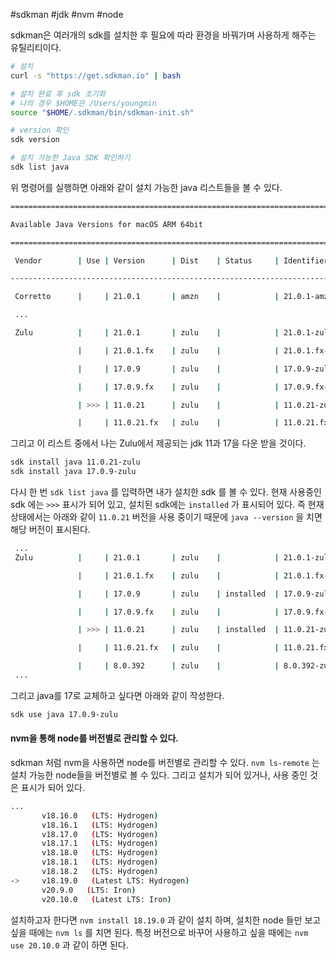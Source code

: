 #sdkman #jdk #nvm #node 

sdkman은 여러개의 sdk를 설치한 후 필요에 따라 환경을 바꿔가며 사용하게 해주는 유틸리티이다.

```sh
# 설치
curl -s "https://get.sdkman.io" | bash

# 설치 완료 후 sdk 초기화
# 나의 경우 $HOME은 /Users/youngmin
source "$HOME/.sdkman/bin/sdkman-init.sh"

# version 확인
sdk version

# 설치 가능한 Java SDK 확인하기
sdk list java
```

위 명령어를 실행하면 아래와 같이 설치 가능한 java 리스트들을 볼 수 있다.

```sh
================================================================================

Available Java Versions for macOS ARM 64bit

================================================================================

 Vendor        | Use | Version      | Dist    | Status     | Identifier

--------------------------------------------------------------------------------

 Corretto      |     | 21.0.1       | amzn    |            | 21.0.1-amzn         

 ...        

 Zulu          |     | 21.0.1       | zulu    |            | 21.0.1-zulu         

               |     | 21.0.1.fx    | zulu    |            | 21.0.1.fx-zulu      

               |     | 17.0.9       | zulu    |            | 17.0.9-zulu         

               |     | 17.0.9.fx    | zulu    |            | 17.0.9.fx-zulu      

               | >>> | 11.0.21      | zulu    |            | 11.0.21-zulu        

               |     | 11.0.21.fx   | zulu    |            | 11.0.21.fx-zulu
```

그리고 이 리스트 중에서 나는 Zulu에서 제공되는 jdk 11과 17을 다운 받을 것이다.

```sh
sdk install java 11.0.21-zulu
sdk install java 17.0.9-zulu
```

다시 한 번 `sdk list java` 를 입력하면 내가 설치한 sdk 를 볼 수 있다. 현재 사용중인 sdk 에는 `>>>` 표시가 되어 있고, 설치된 sdk에는 `installed` 가 표시되어 있다. 즉 현재 상태에서는 아래와 같이 `11.0.21` 버전을 사용 중이기 때문에 `java --version` 을 치면 해당 버전이 표시된다.

```sh
 ...
 Zulu          |     | 21.0.1       | zulu    |            | 21.0.1-zulu         

               |     | 21.0.1.fx    | zulu    |            | 21.0.1.fx-zulu      

               |     | 17.0.9       | zulu    | installed  | 17.0.9-zulu         

               |     | 17.0.9.fx    | zulu    |            | 17.0.9.fx-zulu      

               | >>> | 11.0.21      | zulu    | installed  | 11.0.21-zulu        

               |     | 11.0.21.fx   | zulu    |            | 11.0.21.fx-zulu     

               |     | 8.0.392      | zulu    |            | 8.0.392-zulu
 ...
```

그리고 java를 17로 교체하고 싶다면 아래와 같이 작성한다.

```sh
sdk use java 17.0.9-zulu
```

#### nvm을 통해 node를 버전별로 관리할 수 있다.

sdkman 처럼 nvm을 사용하면 node를 버전별로 관리할 수 있다. `nvm ls-remote` 는 설치 가능한 node들을 버전별로 볼 수 있다. 그리고 설치가 되어 있거나, 사용 중인 것은 표시가 되어 있다.

```sh
...
       v18.16.0   (LTS: Hydrogen)
       v18.16.1   (LTS: Hydrogen)
       v18.17.0   (LTS: Hydrogen)
       v18.17.1   (LTS: Hydrogen)
       v18.18.0   (LTS: Hydrogen)
       v18.18.1   (LTS: Hydrogen)
       v18.18.2   (LTS: Hydrogen)
->     v18.19.0   (Latest LTS: Hydrogen)
       v20.9.0   (LTS: Iron)
       v20.10.0   (Latest LTS: Iron)
```

설치하고자 한다면 `nvm install 18.19.0` 과 같이 설치 하며, 설치한 node 들만 보고 싶을 때에는 `nvm ls` 를 치면 된다. 특정 버전으로 바꾸어 사용하고 싶을 때에는 `nvm use 20.10.0` 과 같이 하면 된다.
